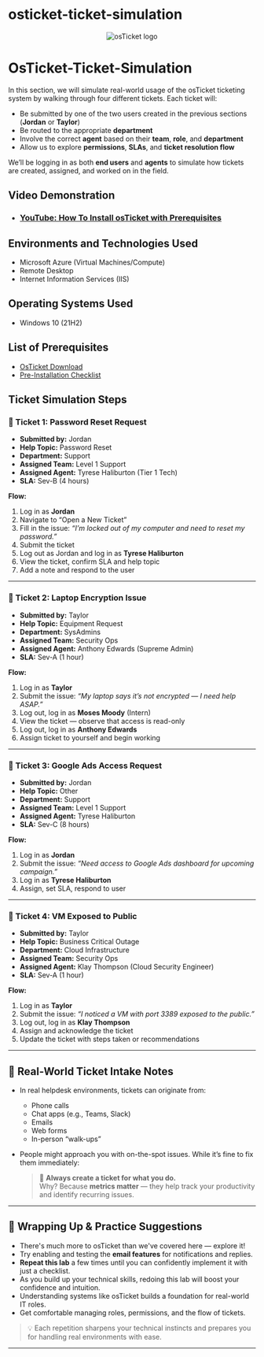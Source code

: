 # osticket-ticket-simulation

<p align="center">
<img src="https://i.imgur.com/Clzj7Xs.png" alt="osTicket logo"/>
</p>

# OsTicket-Ticket-Simulation

In this section, we will simulate real-world usage of the osTicket ticketing system by walking through four different tickets. Each ticket will:

- Be submitted by one of the two users created in the previous sections (**Jordan** or **Taylor**)
- Be routed to the appropriate **department**
- Involve the correct **agent** based on their **team**, **role**, and **department**
- Allow us to explore **permissions**, **SLAs**, and **ticket resolution flow**

We’ll be logging in as both **end users** and **agents** to simulate how tickets are created, assigned, and worked on in the field.



<h2>Video Demonstration</h2>

- ### [YouTube: How To Install osTicket with Prerequisites](https://www.youtube.com)

<h2>Environments and Technologies Used</h2>

- Microsoft Azure (Virtual Machines/Compute)
- Remote Desktop
- Internet Information Services (IIS)

<h2>Operating Systems Used </h2>

- Windows 10</b> (21H2)

<h2>List of Prerequisites</h2>

- [OsTicket Download](https://drive.google.com/uc?export=download&id=1b3RBkXTLNGXbibeMuAynkfzdBC1NnqaD)
- [Pre-Installation Checklist](https://docs.google.com/document/d/1DyjX8LeVU98LjhXO2t2K2F0aHywI2N9GD57T3taO5qo/edit?tab=t.0)

<h2>Ticket Simulation Steps</h2>


### 🎫 Ticket 1: Password Reset Request

- **Submitted by:** Jordan  
- **Help Topic:** Password Reset  
- **Department:** Support  
- **Assigned Team:** Level 1 Support  
- **Assigned Agent:** Tyrese Haliburton (Tier 1 Tech)  
- **SLA:** Sev-B (4 hours)

**Flow:**

1. Log in as **Jordan**
2. Navigate to “Open a New Ticket”
3. Fill in the issue: _“I’m locked out of my computer and need to reset my password.”_
4. Submit the ticket
5. Log out as Jordan and log in as **Tyrese Haliburton**
6. View the ticket, confirm SLA and help topic
7. Add a note and respond to the user

---

### 🎫 Ticket 2: Laptop Encryption Issue

- **Submitted by:** Taylor  
- **Help Topic:** Equipment Request  
- **Department:** SysAdmins  
- **Assigned Team:** Security Ops  
- **Assigned Agent:** Anthony Edwards (Supreme Admin)  
- **SLA:** Sev-A (1 hour)

**Flow:**

1. Log in as **Taylor**
2. Submit the issue: _“My laptop says it’s not encrypted — I need help ASAP.”_
3. Log out, log in as **Moses Moody** (Intern)
4. View the ticket — observe that access is read-only
5. Log out, log in as **Anthony Edwards**
6. Assign ticket to yourself and begin working

---

### 🎫 Ticket 3: Google Ads Access Request

- **Submitted by:** Jordan  
- **Help Topic:** Other  
- **Department:** Support  
- **Assigned Team:** Level 1 Support  
- **Assigned Agent:** Tyrese Haliburton  
- **SLA:** Sev-C (8 hours)

**Flow:**

1. Log in as **Jordan**
2. Submit the issue: _“Need access to Google Ads dashboard for upcoming campaign.”_
3. Log in as **Tyrese Haliburton**
4. Assign, set SLA, respond to user

---

### 🎫 Ticket 4: VM Exposed to Public

- **Submitted by:** Taylor  
- **Help Topic:** Business Critical Outage  
- **Department:** Cloud Infrastructure  
- **Assigned Team:** Security Ops  
- **Assigned Agent:** Klay Thompson (Cloud Security Engineer)  
- **SLA:** Sev-A (1 hour)

**Flow:**

1. Log in as **Taylor**
2. Submit the issue: _“I noticed a VM with port 3389 exposed to the public.”_
3. Log out, log in as **Klay Thompson**
4. Assign and acknowledge the ticket
5. Update the ticket with steps taken or recommendations


---

## 🧠 Real-World Ticket Intake Notes

- In real helpdesk environments, tickets can originate from:
  - Phone calls
  - Chat apps (e.g., Teams, Slack)
  - Emails
  - Web forms
  - In-person “walk-ups”

- People might approach you with on-the-spot issues. While it’s fine to fix them immediately:
  > 🎯 **Always create a ticket for what you do.**  
  > Why? Because **metrics matter** — they help track your productivity and identify recurring issues.

---

## 🚀 Wrapping Up & Practice Suggestions

- There's much more to osTicket than we've covered here — explore it!
- Try enabling and testing the **email features** for notifications and replies.
- **Repeat this lab** a few times until you can confidently implement it with just a checklist.
- As you build up your technical skills, redoing this lab will boost your confidence and intuition.
- Understanding systems like osTicket builds a foundation for real-world IT roles.
 - Get comfortable managing roles, permissions, and the flow of tickets.

> 💡 Each repetition sharpens your technical instincts and prepares you for handling real environments with ease.

---

